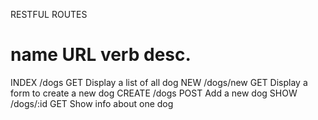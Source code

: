 RESTFUL ROUTES

name        URL         verb        desc.
==========================================================
INDEX       /dogs       GET         Display a list of all dog
NEW         /dogs/new   GET         Display a form to create a new dog
CREATE      /dogs       POST        Add a new dog
SHOW        /dogs/:id   GET         Show info about one dog
